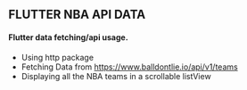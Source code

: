 ## FLUTTER NBA API DATA
#### Flutter data fetching/api usage.
* Using http package
* Fetching Data from https://www.balldontlie.io/api/v1/teams
* Displaying all the NBA teams in a scrollable listView
